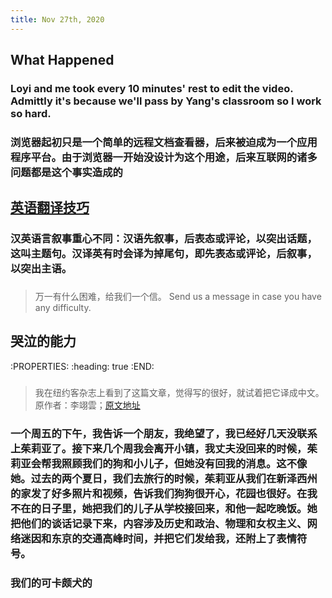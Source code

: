 ```yaml
---
title: Nov 27th, 2020
---
```


## What Happened
### Loyi and me took every 10 minutes' rest to edit the video. Admittly it's because we'll pass by Yang's classroom so I work so hard.
### 浏览器起初只是一个简单的远程文档查看器，后来被迫成为一个应用程序平台。由于浏览器一开始没设计为这个用途，后来互联网的诸多问题都是这个事实造成的
## [英语翻译技巧](https://www.zhihu.com/question/30673855/answer/1140681901)
### 汉英语言叙事重心不同：汉语先叙事，后表态或评论，以突出话题，这叫主题句。汉译英有时会译为掉尾句，即先表态或评论，后叙事，以突出主语。
###
>万一有什么困难，给我们一个信。 Send us a message in case you have any difficulty.
###
## 哭泣的能力
:PROPERTIES:
:heading: true
:END:
###
>我在纽约客杂志上看到了这篇文章，觉得写的很好，就试着把它译成中文。原作者：李翊雲；[原文地址](https://www.newyorker.com/magazine/2020/11/16/the-ability-to-cry)
### 一个周五的下午，我告诉一个朋友，我绝望了，我已经好几天没联系上茱莉亚了。接下来几个周我会离开小镇，我丈夫没回来的时候，茱莉亚会帮我照顾我们的狗和小儿子，但她没有回我的消息。这不像她。过去的两个夏日，我们去旅行的时候，茱莉亚从我们在新泽西州的家发了好多照片和视频，告诉我们狗狗很开心，花园也很好。在我不在的日子里，她把我们的儿子从学校接回来，和他一起吃晚饭。她把他们的谈话记录下来，内容涉及历史和政治、物理和女权主义、网络迷因和东京的交通高峰时间，并把它们发给我，还附上了表情符号。
### 我们的可卡颇犬的
